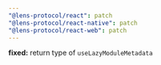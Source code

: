```yaml
---
"@lens-protocol/react": patch
"@lens-protocol/react-native": patch
"@lens-protocol/react-web": patch
---
```


**fixed:** return type of `useLazyModuleMetadata`

